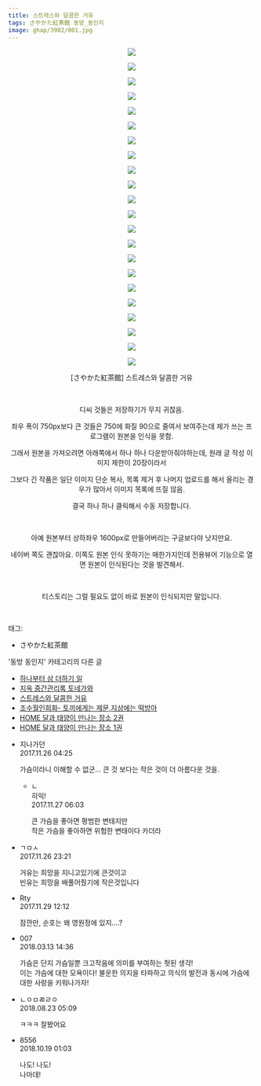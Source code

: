 ```yaml
---
title: 스트레스와 달콤한 거유
tags: さやかた紅茶館 동방_동인지
image: ghap/3982/001.jpg
---
```

<div class="article">
<p style="text-align: center; clear: none; float: none;"><img src="{{ site.nasurl }}/ghap/3982/001.jpg"/></p>
<p style="text-align: center; clear: none; float: none;"><img src="{{ site.nasurl }}/ghap/3982/002.jpg"/></p>
<p style="text-align: center; clear: none; float: none;"><img src="{{ site.nasurl }}/ghap/3982/003.jpg"/></p>
<p style="text-align: center; clear: none; float: none;"><img src="{{ site.nasurl }}/ghap/3982/004.jpg"/></p>
<p style="text-align: center; clear: none; float: none;"><img src="{{ site.nasurl }}/ghap/3982/005.jpg"/></p>
<p style="text-align: center; clear: none; float: none;"><img src="{{ site.nasurl }}/ghap/3982/006.jpg"/></p>
<p style="text-align: center; clear: none; float: none;"><img src="{{ site.nasurl }}/ghap/3982/007.jpg"/></p>
<p style="text-align: center; clear: none; float: none;"><img src="{{ site.nasurl }}/ghap/3982/008.jpg"/></p>
<p style="text-align: center; clear: none; float: none;"><img src="{{ site.nasurl }}/ghap/3982/009.jpg"/></p>
<p style="text-align: center; clear: none; float: none;"><img src="{{ site.nasurl }}/ghap/3982/010.jpg"/></p>
<p style="text-align: center; clear: none; float: none;"><img src="{{ site.nasurl }}/ghap/3982/011.jpg"/></p>
<p style="text-align: center; clear: none; float: none;"><img src="{{ site.nasurl }}/ghap/3982/012.jpg"/></p>
<p style="text-align: center; clear: none; float: none;"><img src="{{ site.nasurl }}/ghap/3982/013.jpg"/></p>
<p style="text-align: center; clear: none; float: none;"><img src="{{ site.nasurl }}/ghap/3982/014.jpg"/></p>
<p style="text-align: center; clear: none; float: none;"><img src="{{ site.nasurl }}/ghap/3982/015.jpg"/></p>
<p style="text-align: center; clear: none; float: none;"><img src="{{ site.nasurl }}/ghap/3982/016.jpg"/></p>
<p style="text-align: center; clear: none; float: none;"><img src="{{ site.nasurl }}/ghap/3982/017.jpg"/></p>
<p style="text-align: center; clear: none; float: none;"><img src="{{ site.nasurl }}/ghap/3982/018.jpg"/></p>
<p style="text-align: center; clear: none; float: none;"><img src="{{ site.nasurl }}/ghap/3982/019.jpg"/></p>
<p style="text-align: center; clear: none; float: none;"><img src="{{ site.nasurl }}/ghap/3982/020.jpg"/></p>
<p style="text-align: center; clear: none; float: none;"><img src="{{ site.nasurl }}/ghap/3982/021.jpg"/></p>
<p style="text-align: center; clear: none; float: none;"><img src="{{ site.nasurl }}/ghap/3982/022.jpg"/></p>
<p style="text-align: center; clear: none; float: none;">[さやかた紅茶館] 스트레스와 달콤한 거유</p>
<p style="text-align: center; clear: none; float: none;"><br/></p>
<p style="text-align: center; clear: none; float: none;">디씨 것들은 저장하기가 무지 귀찮음.</p>
<p style="text-align: center; clear: none; float: none;">좌우 폭이 750px보다 큰 것들은 750에 화질 90으로 줄여서 보여주는데 제가 쓰는 프로그램이 원본을 인식을 못함.</p>
<p style="text-align: center; clear: none; float: none;">그래서 원본을 가져오려면 아래쪽에서 하나 하나 다운받아줘야하는데, 원래 글 작성 이미지 제한이 20장이라서</p>
<p style="text-align: center; clear: none; float: none;">그보다 긴 작품은 일단 이미지 단순 복사, 목록 제거 후 나머지 업로드를 해서 올리는 경우가 많아서 이미지 목록에 뜨질 않음.</p>
<p style="text-align: center; clear: none; float: none;">결국 하나 하나 클릭해서 수동 저장합니다.</p>
<p style="text-align: center; clear: none; float: none;"><br/></p>
<p style="text-align: center; clear: none; float: none;">아예 원본부터 상하좌우 1600px로 만들어버리는 구글보다야 낫지만요.</p>
<p style="text-align: center; clear: none; float: none;">네이버 쪽도 괜찮아요. 이쪽도 원본 인식 못하기는 매한가지인데 전용뷰어 기능으로 열면 원본이 인식된다는 것을 발견해서.</p>
<p style="text-align: center; clear: none; float: none;"><br/></p>
<p style="text-align: center; clear: none; float: none;">티스토리는 그럴 필요도 없이 바로 원본이 인식되지만 말입니다.</p>
<p><br/></p>
</div><div class="tagTrail">
<p>태그: </p>
<ul>
<li>さやかた紅茶館</li>
</ul>
</div><div class="another">
<p>'동방 동인지' 카테고리의 다른 글</p>
<ul>
<li><a href="/2017-11-30-ghap_4008">하나부터 삼 더하기 일</a></li>
<li><a href="/2017-11-27-ghap_3999">지옥 중간관리록 토네가와</a></li>
<li><a href="/2017-11-26-ghap_3982">스트레스와 달콤한 거유</a></li>
<li><a href="/2017-11-26-ghap_3981">조수월인희화- 토끼에게는 제문,지상에는 떡방아</a></li>
<li><a href="/2017-11-25-ghap_3970">HOME 달과 태양이 만나는 장소 2권</a></li>
<li><a href="/2017-11-24-ghap_3959">HOME 달과 태양이 만나는 장소 1권</a></li>
</ul>
</div><div class="cb_module cb_fluid">
<div class="cb_wrt cb_profile">
<div class="comment">
<ul>
<li class="cb_thumb_off" id="comment15137555">
<div class="cb_comment_area">
<div class="cb_info_area">
<div class="cb_section">
<span class="cb_nick_name">지나가던</span>
</div>
<div class="cb_section">
<span class="cb_date">2017.11.26 04:25 </span>
</div>
</div>
<div class="cb_dsc_comment">
<p class="cb_dsc">
											가슴이라니 이해할 수 없군... 큰 것 보다는 작은 것이 더 아름다운 것을.
										</p>
</div>
<ul>
<li class="cb_thumb_off" id="comment15138171">
<span class="cb_bu_subnode">ㄴ</span>
<div class="cb_comment_area">
<div class="cb_info_area">
<div class="cb_section">
<span class="cb_nick_name">히익!</span>
</div>
<div class="cb_section">
<span class="cb_date">2017.11.27 06:03 </span>
</div>
</div>
<div class="cb_dsc_comment">
<p class="cb_dsc">
																큰 가슴을 좋아면 평범한 변태지만<br/>
작은 가슴을 좋아하면 위험한 변태이다 카더라
															</p>
</div>
</div>
</li>
</ul>
</div></li>
<li class="cb_thumb_off" id="comment15138034">
<div class="cb_comment_area">
<div class="cb_info_area">
<div class="cb_section">
<span class="cb_nick_name">ㄱㅁㅅ</span>
</div>
<div class="cb_section">
<span class="cb_date">2017.11.26 23:21 </span>
</div>
</div>
<div class="cb_dsc_comment">
<p class="cb_dsc">
											거유는 희망을 지니고있기에 큰것이고<br/>
빈유는 희망을 배풀어줬기에 작은것입니다
										</p>
</div>
</div></li>
<li class="cb_thumb_off" id="comment15140582">
<div class="cb_comment_area">
<div class="cb_info_area">
<div class="cb_section">
<span class="cb_nick_name">Rty</span>
</div>
<div class="cb_section">
<span class="cb_date">2017.11.29 12:12 </span>
</div>
</div>
<div class="cb_dsc_comment">
<p class="cb_dsc">
											잠깐만, 순호는 왜 영원정에 있지....?<br/>
</p>
</div>
</div></li>
<li class="cb_thumb_off" id="comment15218843">
<div class="cb_comment_area">
<div class="cb_info_area">
<div class="cb_section">
<span class="cb_nick_name">007</span>
</div>
<div class="cb_section">
<span class="cb_date">2018.03.13 14:36 </span>
</div>
</div>
<div class="cb_dsc_comment">
<p class="cb_dsc">
											가슴은 단지 가슴일뿐 크고작음에 의미를 부여하는 헛된 생각!<br/>
이는 가슴에 대한 모욕이다! 불운한 의지을 타파하고 의식의 발전과 동시에 가슴에 대한 사랑을 키워나가자!
										</p>
</div>
</div></li>
<li class="cb_thumb_off" id="comment15315223">
<div class="cb_comment_area">
<div class="cb_info_area">
<div class="cb_section">
<span class="cb_nick_name">ㄴㅇㅁㄻㄹㅇ</span>
</div>
<div class="cb_section">
<span class="cb_date">2018.08.23 05:09 </span>
</div>
</div>
<div class="cb_dsc_comment">
<p class="cb_dsc">
											ㅋㅋㅋ 잘봤어요
										</p>
</div>
</div></li>
<li class="cb_thumb_off" id="comment15358026">
<div class="cb_comment_area">
<div class="cb_info_area">
<div class="cb_section">
<span class="cb_nick_name">8556</span>
</div>
<div class="cb_section">
<span class="cb_date">2018.10.19 01:03 </span>
</div>
</div>
<div class="cb_dsc_comment">
<p class="cb_dsc">
											나도! 나도!<br/>
나마데!
										</p>
</div>
</div></li>
</ul>
</div>
</div><!-- commentList close -->
</div>